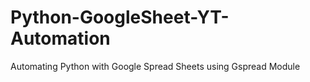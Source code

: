 # Python-GoogleSheet-YT-Automation
Automating Python with Google Spread Sheets using Gspread Module
